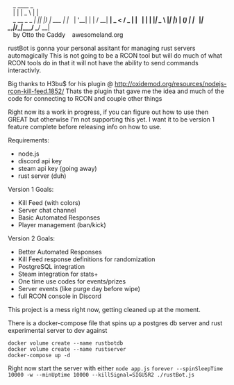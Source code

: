                   _   ____        _   
                 | | |  _ \      | |  
   _ __ _   _ ___| |_| |_) | ___ | |_ 
  | '__| | | / __| __|  _ < / _ \| __|
  | |  | |_| \__ \ |_| |_) | (_) | |_ 
  |_|   \__,_|___/\__|____/ \___/ \__|
                                             
       by Otto the Caddy
       awesomeland.org

rustBot is gonna your personal assitant for managing rust servers automagically
This is not going to be a RCON tool but will do much of what RCON tools do in that it will not have the ability to send commands interactivly. 

Big thanks to H3bu$ for his plugin @ http://oxidemod.org/resources/nodejs-rcon-kill-feed.1852/
Thats the plugin that gave me the idea and much of the code for connecting to RCON and couple other things

Right now its a work in progress, if you can figure out how to use then GREAT but otherwise I'm not supporting this yet. I want it to be version 1 feature complete before releasing info on how to use.

Requirements:
* node.js
* discord api key
* steam api key (going away)
* rust server (duh)

Version 1 Goals:
* Kill Feed (with colors)
* Server chat channel
* Basic Automated Responses
* Player management (ban/kick)

Version 2 Goals:
* Better Automated Responses
* Kill Feed response definitions for randomization
* PostgreSQL integration
* Steam integration for stats+
* One time use codes for events/prizes
* Server events (like purge day before wipe)
* full RCON console in Discord

This project is a mess right now, getting cleaned up at the moment.

There is a docker-compose file that spins up a postgres db server and rust experimental server to dev against
```
docker volume create --name rustbotdb
docker volume create --name rustserver
docker-compose up -d
```

Right now start the server with either
```node app.js```
```forever --spinSleepTime 10000 -w --minUptime 10000 --killSignal=SIGUSR2 ./rustBot.js```